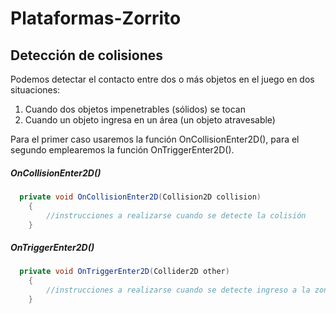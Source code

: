 # Plataformas-Zorrito
## Detección de colisiones
Podemos detectar el contacto entre dos o más objetos en el juego en dos situaciones: 
1. Cuando dos objetos impenetrables (sólidos) se tocan
2. Cuando un objeto ingresa en un área (un objeto atravesable)
 
Para el primer caso usaremos la función OnCollisionEnter2D(), para el segundo emplearemos la función OnTriggerEnter2D().
##### OnCollisionEnter2D()
```C#
  private void OnCollisionEnter2D(Collision2D collision)
    {
        //instrucciones a realizarse cuando se detecte la colisión
    }
```
##### OnTriggerEnter2D()
```C#
  private void OnTriggerEnter2D(Collider2D other)
    {
        //instrucciones a realizarse cuando se detecte ingreso a la zona trigger
    }
```
